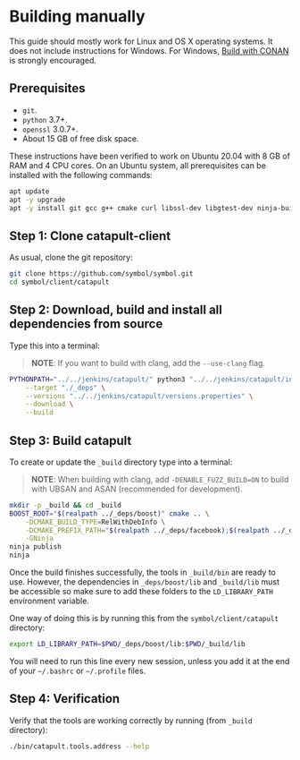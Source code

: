 # Building manually

This guide should mostly work for Linux and OS X operating systems.
It does not include instructions for Windows.
For Windows, [Build with CONAN](BUILD-conan.md) is strongly encouraged.

## Prerequisites

- ``git``.
- ``python`` 3.7+.
- ``openssl`` 3.0.7+.
- About 15 GB of free disk space.

These instructions have been verified to work on Ubuntu 20.04 with 8 GB of RAM and 4 CPU cores.
On an Ubuntu system, all prerequisites can be installed with the following commands:

```sh
apt update
apt -y upgrade
apt -y install git gcc g++ cmake curl libssl-dev libgtest-dev ninja-build pkg-config python3-pip
```

## Step 1: Clone catapult-client

As usual, clone the git repository:

```sh
git clone https://github.com/symbol/symbol.git
cd symbol/client/catapult
```

## Step 2: Download, build and install all dependencies from source

Type this into a terminal:

> **NOTE**:
> If you want to build with clang, add the `--use-clang` flag.

```sh
PYTHONPATH="../../jenkins/catapult/" python3 "../../jenkins/catapult/installDepsLocal.py" \
	--target "./_deps" \
	--versions "../../jenkins/catapult/versions.properties" \
	--download \
	--build
```

## Step 3: Build catapult

To create or update the ``_build`` directory type into a terminal:

> **NOTE**:
> When building with clang, add `-DENABLE_FUZZ_BUILD=ON` to build with UBSAN and ASAN (recommended for development).

```sh
mkdir -p _build && cd _build
BOOST_ROOT="$(realpath ../_deps/boost)" cmake .. \
	-DCMAKE_BUILD_TYPE=RelWithDebInfo \
	-DCMAKE_PREFIX_PATH="$(realpath ../_deps/facebook);$(realpath ../_deps/google);$(realpath ../_deps/mongodb);$(realpath ../_deps/zeromq)" \
	-GNinja
ninja publish
ninja
```

Once the build finishes successfully, the tools in ``_build/bin`` are ready to use. However, the dependencies in ``_deps/boost/lib`` and ``_build/lib`` must be accessible so make sure to add these folders to the ``LD_LIBRARY_PATH`` environment variable.

One way of doing this is by running this from the ``symbol/client/catapult`` directory:

  ```sh
  export LD_LIBRARY_PATH=$PWD/_deps/boost/lib:$PWD/_build/lib
  ```

You will need to run this line every new session, unless you add it at the end of your ``~/.bashrc`` or ``~/.profile`` files.

## Step 4: Verification

Verify that the tools are working correctly by running (from ``_build`` directory):

```sh
./bin/catapult.tools.address --help
```

